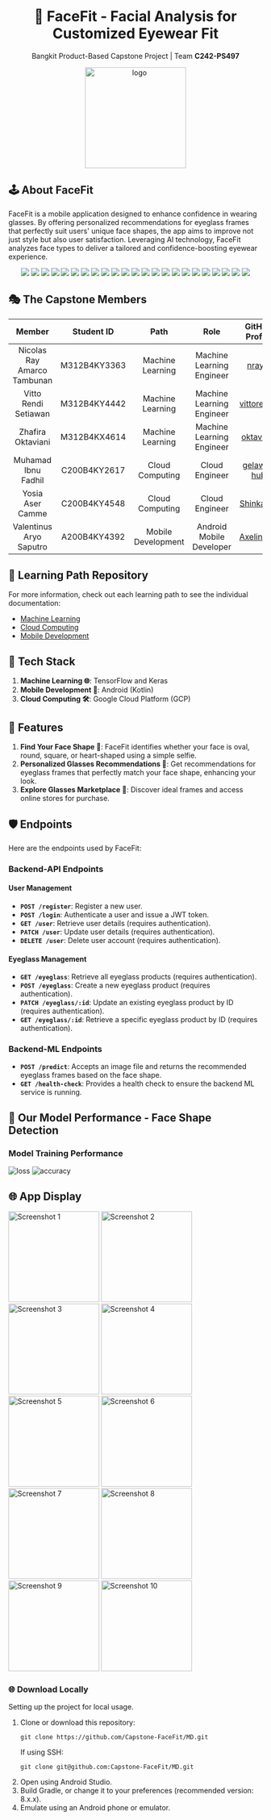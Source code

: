 <h1 align="center">
  🌟 FaceFit - Facial Analysis for Customized Eyewear Fit
</h1>
<p align="center">Bangkit Product-Based Capstone Project | Team <b>C242-PS497</b> </p>

<p align="center">
  <img src="https://github.com/Capstone-FaceFit/capstone-facefit/blob/main/Logo.png" alt="logo" width="200" height="200">
</p>

## 🕹️ About FaceFit
FaceFit is a mobile application designed to enhance confidence in wearing glasses. By offering personalized recommendations for eyeglass frames that perfectly suit users' unique face shapes, the app aims to improve not just style but also user satisfaction. Leveraging AI technology, FaceFit analyzes face types to deliver a tailored and confidence-boosting eyewear experience.

<p align="center">
  <img src="https://img.shields.io/badge/TensorFlow-%23FF6F00.svg?style=for-the-badge&logo=TensorFlow&logoColor=white">
  <img src="https://img.shields.io/badge/Keras-%23D00000.svg?style=for-the-badge&logo=Keras&logoColor=white">
  <img src="https://img.shields.io/badge/numpy-%23013243.svg?style=for-the-badge&logo=numpy&logoColor=white">
  <img src="https://img.shields.io/badge/scikit--learn-%23F7931E.svg?style=for-the-badge&logo=scikit-learn&logoColor=white">
  <img src="https://img.shields.io/badge/PIL-%23150458.svg?style=for-the-badge&logo=pypi&logoColor=white">
  <img src="https://img.shields.io/badge/pandas-%23150458.svg?style=for-the-badge&logo=pandas&logoColor=white">
  <img src="https://img.shields.io/badge/Matplotlib-%23ffffff.svg?style=for-the-badge&logo=Matplotlib&logoColor=black">
  <img src="https://img.shields.io/badge/Android%20Studio-3DDC84.svg?style=for-the-badge&logo=android-studio&logoColor=white">
  <img src="https://img.shields.io/badge/Android-3DDC84?style=for-the-badge&logo=android&logoColor=white">
  <img src="https://img.shields.io/badge/kotlin-%237F52FF.svg?style=for-the-badge&logo=kotlin&logoColor=white">
  <img src="https://img.shields.io/badge/Node.js-339933?style=for-the-badge&logo=node.js&logoColor=white">
  <img src="https://img.shields.io/badge/Express-000000?style=for-the-badge&logo=express&logoColor=white">
  <img src="https://img.shields.io/badge/Prisma-2D3748?style=for-the-badge&logo=prisma&logoColor=white">
  <img src="https://img.shields.io/badge/JWT-000000?style=for-the-badge&logo=javascript&logoColor=white">
  <img src="https://img.shields.io/badge/Python-3776AB?style=for-the-badge&logo=python&logoColor=white">
  <img src="https://img.shields.io/badge/Flask-000000?style=for-the-badge&logo=flask&logoColor=white">
  <img src="https://img.shields.io/badge/OpenCV-5C3B6D?style=for-the-badge&logo=opencv&logoColor=white">
  <img src="https://img.shields.io/badge/Docker-2496ED?style=for-the-badge&logo=docker&logoColor=white">
  <img src="https://img.shields.io/badge/App_Engine-4285F4?style=for-the-badge&logo=google-cloud&logoColor=white">
  <img src="https://img.shields.io/badge/Cloud_SQL-4285F4?style=for-the-badge&logo=google-cloud&logoColor=white">
  <img src="https://img.shields.io/badge/Cloud_Run-4285F4?style=for-the-badge&logo=google-cloud&logoColor=white">
  <img src="https://img.shields.io/badge/Pub/Sub-4285F4?style=for-the-badge&logo=google-cloud&logoColor=white">
  <img src="https://img.shields.io/badge/Cloud_Scheduler-4285F4?style=for-the-badge&logo=google-cloud&logoColor=white">
</p>

## 🎭 The Capstone Members
|            Member           | Student ID |        Path        |                    Role                    |                                                       GitHub Profile                                                      |
| :-------------------------: | :--------: | :----------------: | :----------------------------------------: | :-----------------------------------------------------------------------------------------------------------------: |
| Nicolas Ray Amarco Tambunan  | M312B4KY3363  |  Machine Learning  | Machine Learning Engineer | [nrayjk](https://github.com/nrayjk) |
| Vitto Rendi Setiawan | M312B4KY4442   |  Machine Learning  | Machine Learning Engineer |   [vittorends](https://github.com/vittorends) |
| Zhafira Oktaviani | M312B4KX4614  | Machine Learning  | Machine Learning Engineer | [oktaveaz](https://github.com/oktaveaz) |
| Muhamad Ibnu Fadhil  | C200B4KY2617   |   Cloud Computing  |               Cloud Engineer              |  [gelaws-hub](https://github.com/gelaws-hub)         |
| Yosia Aser Camme | C200B4KY4548   |   Cloud Computing  |  Cloud Engineer        | [Shinkai91](https://github.com/Shinkai91) |
| Valentinus Aryo Saputro | A200B4KY4392   | Mobile Development |          Android Mobile Developer          |    [AxelineGit](https://github.com/AxelineGit)   |

## 📖 Learning Path Repository
For more information, check out each learning path to see the individual documentation:
- [Machine Learning](https://github.com/Capstone-FaceFit/ML)
- [Cloud Computing](https://github.com/Capstone-FaceFit/CC)
- [Mobile Development](https://github.com/Capstone-FaceFit/MD)

## 🔧 Tech Stack
1. **Machine Learning 🌐**: TensorFlow and Keras
2. **Mobile Development 📲**: Android (Kotlin)
3. **Cloud Computing 🛠️**: Google Cloud Platform (GCP)

## 🔎 Features
1. **Find Your Face Shape 👀**: FaceFit identifies whether your face is oval, round, square, or heart-shaped using a simple selfie.
2. **Personalized Glasses Recommendations 👗**: Get recommendations for eyeglass frames that perfectly match your face shape, enhancing your look.
3. **Explore Glasses Marketplace 🛒**: Discover ideal frames and access online stores for purchase.

## 🛡️ Endpoints
Here are the endpoints used by FaceFit:

### **Backend-API Endpoints**
#### **User Management**
- **`POST /register`**: Register a new user.
- **`POST /login`**: Authenticate a user and issue a JWT token.  
- **`GET /user`**: Retrieve user details (requires authentication).
- **`PATCH /user`**: Update user details (requires authentication).
- **`DELETE /user`**: Delete user account (requires authentication).

#### **Eyeglass Management**
- **`GET /eyeglass`**: Retrieve all eyeglass products (requires authentication).
- **`POST /eyeglass`**: Create a new eyeglass product (requires authentication).
- **`PATCH /eyeglass/:id`**: Update an existing eyeglass product by ID (requires authentication).
- **`GET /eyeglass/:id`**: Retrieve a specific eyeglass product by ID (requires authentication).

### **Backend-ML Endpoints**
- **`POST /predict`**: Accepts an image file and returns the recommended eyeglass frames based on the face shape.
- **`GET /health-check`**: Provides a health check to ensure the backend ML service is running.

## 🚨 Our Model Performance - Face Shape Detection

### Model Training Performance
![loss](https://github.com/user-attachments/assets/87bffe9e-1e2c-4324-9595-d57dc4f68b3f)
![accuracy](https://github.com/user-attachments/assets/d26709ab-5122-4026-9055-0eae16da9d66)

## 🌐 App Display
<div>
  <img src="https://github.com/Capstone-FaceFit/MD/blob/main/Display/Screenshot_20241211_171733_com.app.facefit.jpg" alt="Screenshot 1" width="180" />
  <img src="https://github.com/Capstone-FaceFit/MD/blob/main/Display/Screenshot_20241211_171659_com.app.facefit.jpg" alt="Screenshot 2" width="180" />
  <img src="https://github.com/Capstone-FaceFit/MD/blob/main/Display/Screenshot_20241211_171702_com.app.facefit.jpg" alt="Screenshot 3" width="180" />
  <img src="https://github.com/Capstone-FaceFit/MD/blob/main/Display/Screenshot_20241211_171645_com.app.facefit.jpg" alt="Screenshot 4" width="180" />
  <img src="https://github.com/Capstone-FaceFit/MD/blob/main/Display/Screenshot_20241211_171651_com.app.facefit.jpg" alt="Screenshot 5" width="180" />
  <img src="https://github.com/Capstone-FaceFit/MD/blob/main/Display/Screenshot_20241211_171909_com.app.facefit.jpg" alt="Screenshot 6" width="180" />
  <img src="https://github.com/Capstone-FaceFit/MD/blob/main/Display/Screenshot_20241211_171923_com.app.facefit.jpg" alt="Screenshot 7" width="180" />
  <img src="https://github.com/Capstone-FaceFit/MD/blob/main/Display/Screenshot_20241211_171934_com.app.facefit.jpg" alt="Screenshot 8" width="180" />
  <img src="https://github.com/Capstone-FaceFit/MD/blob/main/Display/Screenshot_20241211_172449_com.app.facefit.jpg" alt="Screenshot 9" width="180" />
  <img src="https://github.com/Capstone-FaceFit/MD/blob/main/Display/Screenshot_20241211_171750_com.app.facefit.jpg" alt="Screenshot 10" width="180" />
</div>

### 🌐 Download Locally
Setting up the project for local usage.
1. Clone or download this repository:
    ```shell
    git clone https://github.com/Capstone-FaceFit/MD.git
    ```
    If using SSH:
    ```shell
    git clone git@github.com:Capstone-FaceFit/MD.git
    ```
2. Open using Android Studio.
3. Build Gradle, or change it to your preferences (recommended version: 8.x.x).
4. Emulate using an Android phone or emulator.

